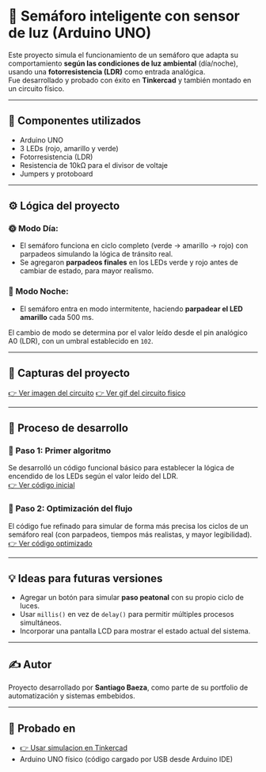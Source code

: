 # 🚦 Semáforo inteligente con sensor de luz (Arduino UNO)

Este proyecto simula el funcionamiento de un semáforo que adapta su comportamiento **según las condiciones de luz ambiental** (día/noche), usando una **fotorresistencia (LDR)** como entrada analógica.  
Fue desarrollado y probado con éxito en **Tinkercad** y también montado en un circuito físico.

---

## 🧰 Componentes utilizados

- Arduino UNO
- 3 LEDs (rojo, amarillo y verde)
- Fotorresistencia (LDR)
- Resistencia de 10kΩ para el divisor de voltaje
- Jumpers y protoboard

---

## ⚙️ Lógica del proyecto

### 🌞 Modo Día:
- El semáforo funciona en ciclo completo (verde → amarillo → rojo) con parpadeos simulando la lógica de tránsito real.
- Se agregaron **parpadeos finales** en los LEDs verde y rojo antes de cambiar de estado, para mayor realismo.

### 🌙 Modo Noche:
- El semáforo entra en modo intermitente, haciendo **parpadear el LED amarillo** cada 500 ms.

El cambio de modo se determina por el valor leído desde el pin analógico A0 (LDR), con un umbral establecido en `102`.

---

## 📸 Capturas del proyecto

[👉 Ver imagen del circuito](https://github.com/SantiagoBaeza/semaforo-y-fotorresistencia/blob/main/03imagen_semaforo.jpg)
[👉 Ver gif del circuito fisico](https://github.com/SantiagoBaeza/semaforo-y-fotorresistencia/blob/main/04semaforo.gif)

---

## 🧠 Proceso de desarrollo

### 🔹 Paso 1: Primer algoritmo
Se desarrolló un código funcional básico para establecer la lógica de encendido de los LEDs según el valor leído del LDR.  
[👉 Ver código inicial](https://github.com/SantiagoBaeza/semaforo-y-fotorresistencia/blob/main/01semafoto.ino)

### 🔹 Paso 2: Optimización del flujo
El código fue refinado para simular de forma más precisa los ciclos de un semáforo real (con parpadeos, tiempos más realistas, y mayor legibilidad).  
[👉 Ver código optimizado](https://github.com/SantiagoBaeza/semaforo-y-fotorresistencia/blob/main/02semaforo.ino)

---

## 💡 Ideas para futuras versiones

- Agregar un botón para simular **paso peatonal** con su propio ciclo de luces.
- Usar `millis()` en vez de `delay()` para permitir múltiples procesos simultáneos.
- Incorporar una pantalla LCD para mostrar el estado actual del sistema.

---

## ✍️ Autor

Proyecto desarrollado por **Santiago Baeza**, como parte de su portfolio de automatización y sistemas embebidos.

---

## 🧪 Probado en

- [👉 Usar simulacion en Tinkercad](https://www.tinkercad.com/things/4D78VeTMfbF-semaforo-con-sensor-de-luz)
- Arduino UNO físico (código cargado por USB desde Arduino IDE)

